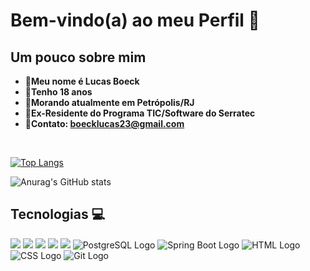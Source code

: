 <h1>Bem-vindo(a) ao meu Perfil 🙂 </h1>
<h2>Um pouco sobre mim</h2>


* **👤Meu nome é Lucas Boeck**
* **📆Tenho 18 anos**
* **🏡Morando atualmente em Petrópolis/RJ**
* **📖Ex-Residente do Programa TIC/Software do Serratec**
* **💼Contato: boecklucas23@gmail.com**

</br>

  
[![Top Langs](https://github-readme-stats.vercel.app/api/top-langs/?username=LucasBoeck23&layout=compact&theme=darcula)](https://github.com/anuraghazra/github-readme-stats)

![Anurag's GitHub stats](https://github-readme-stats.vercel.app/api?username=LucasBoeck23&show_icons=true&theme=darcula)

<h2>Tecnologias 💻</h2>

<img src="https://img.shields.io/badge/java-%23ED8B00.svg?style=for-the-badge&logo=openjdk&logoColor=white">  <img src="https://img.shields.io/badge/javascript-%23323330.svg?style=for-the-badge&logo=javascript&logoColor=%23F7DF1E">
<img src="https://img.shields.io/badge/typescript-%23007ACC.svg?style=for-the-badge&logo=typescript&logoColor=white">
<img src="https://img.shields.io/badge/react-%2320232a.svg?style=for-the-badge&logo=react&logoColor=%2361DAFB">
<img src="https://img.shields.io/badge/react_native-%2320232a.svg?style=for-the-badge&logo=react&logoColor=%2361DAFB">
<img src="https://img.shields.io/badge/PostgreSQL-336791?style=for-the-badge&logo=postgresql&logoColor=white" alt="PostgreSQL Logo" class="logo">
<img src="https://img.shields.io/badge/Spring_Boot-6DB33F?style=for-the-badge&logo=spring-boot&logoColor=white" alt="Spring Boot Logo" class="logo">
<img src="https://img.shields.io/badge/HTML5-E34F26?style=for-the-badge&logo=html5&logoColor=white" alt="HTML Logo" class="logo">
<img src="https://img.shields.io/badge/CSS3-1572B6?style=for-the-badge&logo=css3&logoColor=white" alt="CSS Logo" class="logo">
<img src="https://img.shields.io/badge/Git-F05032?style=for-the-badge&logo=git&logoColor=white" alt="Git Logo" class="logo">
      


